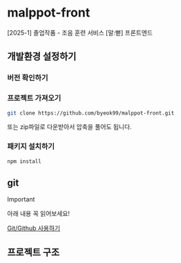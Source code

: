 # malppot-front

[2025-1] 졸업작품 - 조음 훈련 서비스 [말:뻗] 프론트엔드

## 개발환경 설정하기

### 버전 확인하기


### 프로젝트 가져오기

```bash
git clone https://github.com/byeok99/malppot-front.git
```

또는 zip파일로 다운받아서 압축을 풀어도 됩니다.

### 패키지 설치하기
```bash 
npm install
```

## git

> [!IMPORTANT]
> 아래 내용 꼭 읽어보세요!

[Git/Github 사용하기](docs/git.md)

## 프로젝트 구조
